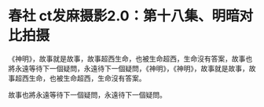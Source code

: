 # 春社 ct发麻摄影2.0：第十八集、明暗对比拍摄

《神明》，故事就是故事，故事超西生命，也被生命超西，生命沒有答案，故事也將永遠等待下一個疑問，永遠待下一個疑問，《神明》，《神明》，故事就是故事，故事超西生命，也被生命超西，生命沒有答案。

故事也將永遠等待下一個疑問，永遠待下一個疑問。